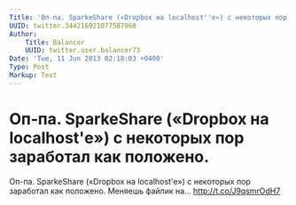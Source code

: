 ```yaml
---
Title: 'Оп-па. SparkeShare («Dropbox на localhost''е») с некоторых пор заработал как положено.'
UUID: twitter.344216921077587968
Author:
    Title: Balancer
    UUID: twitter.user.balancer73
Date: 'Tue, 11 Jun 2013 02:18:03 +0400'
Type: Post
Markup: Text
---
```


# Оп-па. SparkeShare («Dropbox на localhost'е») с некоторых пор заработал как положено.

Оп-па. SparkeShare («Dropbox на localhost'е») с некоторых
пор заработал как положено. Меняешь файлик на...
http://t.co/J9qsmrOdH7